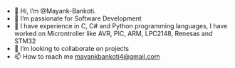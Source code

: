 - 👋 Hi, I’m @Mayank-Bankoti.
- 👀 I’m passionate for Software Development
- 🌱 I have experience in C, C# and Python programming languages, I have worked on Microntroller like AVR, PIC, ARM, LPC2148, Renesas and STM32  
- 💞️ I’m looking to collaborate on projects
- 📫 How to reach me mayankbankoti4@gmail.com
